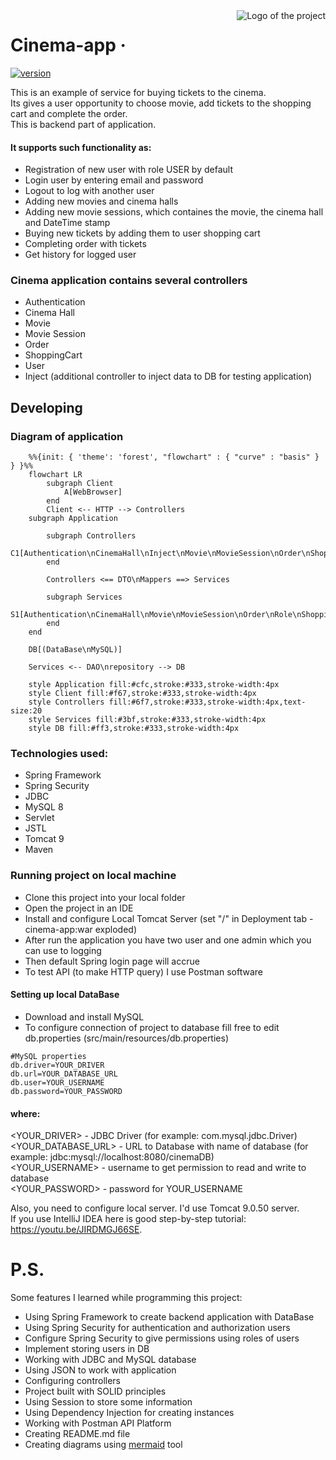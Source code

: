 <img src="https://github.com/Oleksii-Mospan/cinema-app/blob/dev/src/main/resources/logo.png?raw=true" alt="Logo of the project" align="right">

# Cinema-app &middot;
[![version](https://img.shields.io/badge/version-1.0.0-yellowgreen.svg)](https://semver.org)

This is an example of service for buying tickets to the cinema.<br> 
Its gives a user opportunity to choose movie, add tickets to the shopping cart 
and complete the order.<br>
This is backend part of application. 

#### It supports such functionality as:
- Registration of new user with role USER by default
- Login user by entering email and password
- Logout to log with another user
- Adding new movies and cinema halls
- Adding new movie sessions, which containes the movie, the cinema hall and DateTime stamp
- Buying new tickets by adding them to user shopping cart
- Completing order with tickets
- Get history for logged user

### Cinema application contains several controllers
- Authentication
- Cinema Hall
- Movie
- Movie Session
- Order
- ShoppingCart
- User
- Inject (additional controller to inject data to DB for testing application)

## Developing

### Diagram of application

```mermaid
    %%{init: { 'theme': 'forest', "flowchart" : { "curve" : "basis" } } }%%
    flowchart LR
        subgraph Client
            A[WebBrowser]
        end
        Client <-- HTTP --> Controllers
    subgraph Application

        subgraph Controllers
            C1[Authentication\nCinemaHall\nInject\nMovie\nMovieSession\nOrder\nShoppingCart\nUser]
        end
               
        Controllers <== DTO\nMappers ==> Services
                
        subgraph Services
            S1[Authentication\nCinemaHall\nMovie\nMovieSession\nOrder\nRole\nShoppingCart\nUser]      
        end
    end
        
    DB[(DataBase\nMySQL)]
    
    Services <-- DAO\nrepository --> DB

    style Application fill:#cfc,stroke:#333,stroke-width:4px
    style Client fill:#f67,stroke:#333,stroke-width:4px
    style Controllers fill:#6f7,stroke:#333,stroke-width:4px,text-size:20
    style Services fill:#3bf,stroke:#333,stroke-width:4px
    style DB fill:#ff3,stroke:#333,stroke-width:4px
```

### Technologies used:
- Spring Framework
- Spring Security
- JDBC
- MySQL 8
- Servlet
- JSTL
- Tomcat 9
- Maven

### Running project on local machine

- Clone this project into your local folder 
- Open the project in an IDE
- Install and configure Local Tomcat Server (set "/" in Deployment tab - cinema-app:war exploded)
- After run the application you have two user and one admin which you can use to logging
- Then default Spring login page will accrue
- To test API (to make HTTP query) I use Postman software

#### Setting up local DataBase
- Download and install MySQL
- To configure connection of project to database fill free to edit db.properties (src/main/resources/db.properties)

```lombok.config
#MySQL properties
db.driver=YOUR_DRIVER
db.url=YOUR_DATABASE_URL
db.user=YOUR_USERNAME
db.password=YOUR_PASSWORD
```
#### where:
<YOUR_DRIVER> - JDBC Driver (for example: com.mysql.jdbc.Driver) <br>
<YOUR_DATABASE_URL> - URL to Database with name of database 
(for example: jdbc:mysql://localhost:8080/cinemaDB) <br>
<YOUR_USERNAME> - username to get permission to read and write to database <br>
<YOUR_PASSWORD> - password for YOUR_USERNAME <br>

Also, you need to configure local server. I'd use Tomcat 9.0.50 server.<br>
If you use IntelliJ IDEA here is good step-by-step tutorial: https://youtu.be/JIRDMGJ66SE.

# P.S.

Some features I learned while programming this project:
- Using Spring Framework to create backend application with DataBase
- Using Spring Security for authentication and authorization users
- Configure Spring Security to give permissions using roles of users 
- Implement storing users in DB
- Working with JDBC and MySQL database
- Using JSON to work with application
- Configuring controllers
- Project built with SOLID principles
- Using Session to store some information
- Using Dependency Injection for creating instances
- Working with Postman API Platform 
- Creating README.md file
- Creating diagrams using [mermaid](https://mermaid-js.github.io/mermaid/#/) tool

